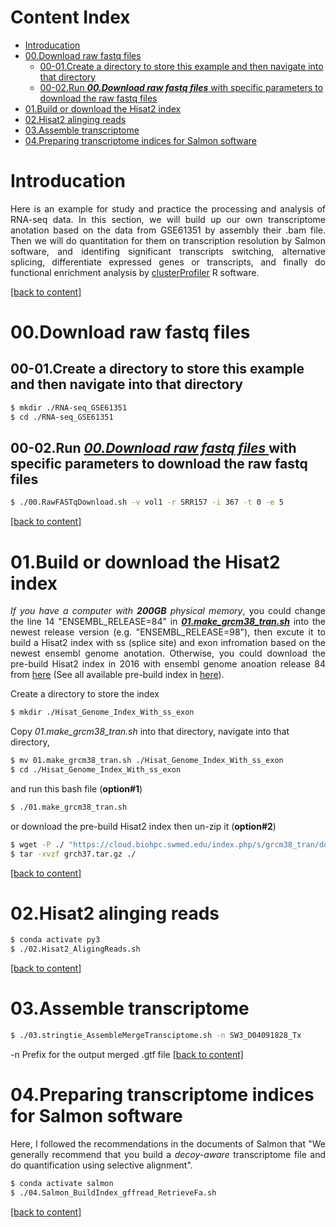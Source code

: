 # Content Index
- [Introducation](#introducation)
- [00.Download raw fastq files](#00)
  - [00-01.Create a directory to store this example and then navigate into that directory](#00-01)
  - [00-02.Run ***00.Download raw fastq files*** with specific parameters to download the raw fastq files](#00-02)
- [01.Build or download the Hisat2 index](#01)
- [02.Hisat2 alinging reads](#02)
- [03.Assemble transcriptome](#03)
- [04.Preparing transcriptome indices for Salmon software](#04)

# Introducation

<p align="justify">
  Here is an example for study and practice the processing and analysis of RNA-seq data. In this section, we will build up our own transcriptome anotation based on the data from GSE61351 by assembly their .bam file. Then we will do quantitation for them on transcription resolution by Salmon software, and identifing significant transcripts switching, alternative splicing, differentiate expressed genes or transcripts, and finally do functional enrichment analysis by <a href="https://yulab-smu.github.io/clusterProfiler-book/">clusterProfiler</a> R software.
</p>

[[back to content]](#content-index)

<h1 id="00">00.Download raw fastq files</h1>
<h2 id="00-01">00-01.Create a directory to store this example and then navigate into that directory</h2> 

```bash
$ mkdir ./RNA-seq_GSE61351
$ cd ./RNA-seq_GSE61351
```
<h2 id="00-02">
 00-02.Run 
  <a href="https://github.com/wong-ziyi/Code4RNA-seq/blob/master/RNA-seq_GSE61351/00.RawFASTqDownload.sh">
    <i>00.Download raw fastq files</i>
  </a>
 with specific parameters to download the raw fastq files
</h2>

```bash
$ ./00.RawFASTqDownload.sh -v vol1 -r SRR157 -i 367 -t 0 -e 5
```
[[back to content]](#content-index)

<h1 id="01">01.Build or download the Hisat2 index</h1> 

<p align="justify">
  <i>If you have a computer with <b>200GB</b> physical memory</i>, you could change the line 14 "ENSEMBL_RELEASE=84" in <a href="https://github.com/wong-ziyi/Code4RNA-seq/blob/master/RNA-seq_GSE61351/01.make_grcm38_tran.sh"><b><i>01.make_grcm38_tran.sh</i></b></a> into the newest release version (e.g. "ENSEMBL_RELEASE=98"), then excute it to build a Hisat2 index with ss (splice site) and exon infromation based on the newest ensembl genome anotation. Otherwise, you could download the pre-build Hisat2 index in 2016 with ensembl genome anoation release 84 from <a href="https://cloud.biohpc.swmed.edu/index.php/s/grch37_tran/download">here</a> (See all available pre-build index in <a href="https://ccb.jhu.edu/software/hisat2/index.shtml">here</a>).
</p>

Create a directory to store the index
```bash
$ mkdir ./Hisat_Genome_Index_With_ss_exon
```
Copy *01.make_grcm38_tran.sh* into that directory, navigate into that directory, 
```bash
$ mv 01.make_grcm38_tran.sh ./Hisat_Genome_Index_With_ss_exon
$ cd ./Hisat_Genome_Index_With_ss_exon
```
and run this bash file (**option#1**)
```bash
$ ./01.make_grcm38_tran.sh
```
or download the pre-build Hisat2 index then un-zip it (**option#2**)
```bash
$ wget -P ./ "https://cloud.biohpc.swmed.edu/index.php/s/grcm38_tran/download"
$ tar -xvzf grch37.tar.gz ./
```
[[back to content]](#content-index)

<h1 id="02">02.Hisat2 alinging reads</h1> 

```bash
$ conda activate py3
$ ./02.Hisat2_AligingReads.sh
```
[[back to content]](#content-index)
<h1 id="03">03.Assemble transcriptome</h1> 

```bash
$ ./03.stringtie_AssembleMergeTransciptome.sh -n SW3_D04091828_Tx
```
 -n Prefix for the output merged .gtf file 
[[back to content]](#content-index)
<h1 id="04">04.Preparing transcriptome indices for Salmon software</h1> 
<p align="justify">
Here, I followed the recommendations in the documents of Salmon that "We generally recommend that you build a <i>decoy-aware</i> transcriptome file and do quantification using selective alignment".
</p>

```bash
$ conda activate salmon
$ ./04.Salmon_BuildIndex_gffread_RetrieveFa.sh
```
[[back to content]](#content-index)
